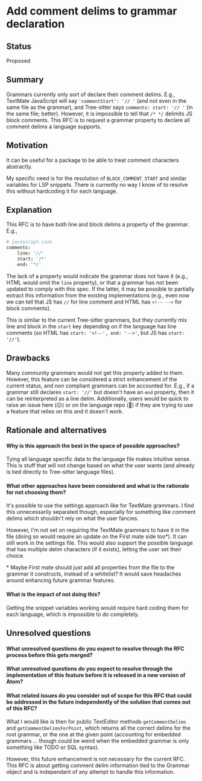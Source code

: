# Add comment delims to grammar declaration

## Status

Proposed

## Summary

Grammars currently only sort of declare their comment delims. E.g., TextMate JavaScript will say `'commentStart': '// '` (and not even in the same file as the grammar), and Tree-sitter says `comments: start: '// '` (in the same file; better). However, it is impossible to tell that `/* */` delimits JS block comments. This RFC is to request a grammar property to declare all comment delims a language supports.

## Motivation

It can be useful for a package to be able to treat comment characters abstractly.

My specific need is for the resolution of `BLOCK_COMMENT_START` and similar variables for LSP snippets. There is currently no way I know of to resolve this without hardcoding it for each language.

## Explanation

This RFC is to have both line and block delims a property of the grammar. E.g.,

```cson
# javascript.cson
comments:
    line: '//'
    start: '/*'
    end: '*/'
```

The lack of a property would indicate the grammar does not have it (e.g., HTML would omit the `line` property), or that a grammar has not been updated to comply with this spec. If the latter, it may be possible to partially extract this information from the existing implementations (e.g., even now we can tell that JS has `//` for line comment and HTML has `<!-- -->` for block comments).

This is similar to the current Tree-sitter grammars, but they currently mix line and block in the `start` key depending on if the language has line comments (so HTML has `start: '<!--', end: '-->'`, but JS has `start: '//'`).

## Drawbacks

Many community grammars would not get this property added to them. However, this feature can be considered a strict enhancement of the current status, and non compliant grammars can be accounted for. E.g., if a grammar still declares `start: '//'` but doesn't have an `end` property, then it can be reinterpreted as a line delim. Additionally, users would be quick to raise an issue here (:frowning_face:) or on the language repo (:slightly_smiling_face:) if they are trying to use a feature that relies on this and it doesn't work.

## Rationale and alternatives

#### Why is this approach the best in the space of possible approaches?

Tying all language specific data to the language file makes intuitive sense. This is stuff that will not change based on what the user wants (and already is tied directly to Tree-sitter language files).

#### What other approaches have been considered and what is the rationale for not choosing them?

It's possible to use the settings approach like for TextMate grammars. I find this unnecessarily separated though, especially for something like comment delims which shouldn't rely on what the user fancies.

However, I'm not set on requiring the TextMate grammars to have it in the file (doing so would require an update on the First mate side too\*). It can still work in the settings file. This would also support the possible language that has multiple delim characters (if it exists), letting the user set their choice.

\* Maybe First mate should just add all properties from the file to the grammar it constructs, instead of a whitelist? It would save headaches around enhancing future grammar features.

#### What is the impact of not doing this?

Getting the snippet variables working would require hard coding them for each language, which is impossible to do completely.

## Unresolved questions

#### What unresolved questions do you expect to resolve through the RFC process before this gets merged?

#### What unresolved questions do you expect to resolve through the implementation of this feature before it is released in a new version of Atom?

#### What related issues do you consider out of scope for this RFC that could be addressed in the future independently of the solution that comes out of this RFC?

What I would like is then for public TextEditor methods `getCommentDelims` and `getCommentDelimsForPoint`, which returns all the correct delims for the root grammar, or the one at the given point (accounting for embedded grammars ... though could be weird when the embedded grammar is only something like TODO or SQL syntax).

However, this future enhancement is not necessary for the current RFC. This RFC is about getting comment delim information tied to the Grammar object and is independant of any attempt to handle this information.

